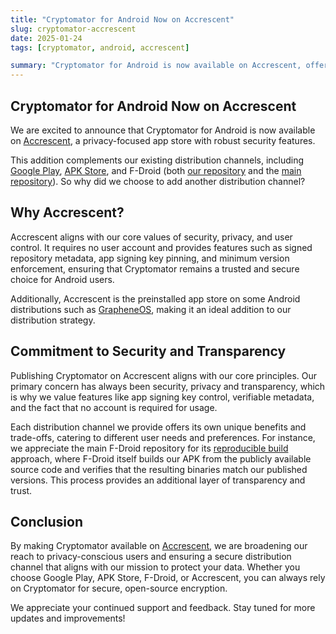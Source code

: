 ```yaml
---
title: "Cryptomator for Android Now on Accrescent"
slug: cryptomator-accrescent
date: 2025-01-24
tags: [cryptomator, android, accrescent]

summary: "Cryptomator for Android is now available on Accrescent, offering enhanced security and distribution benefits."
---
```

## Cryptomator for Android Now on Accrescent

We are excited to announce that Cryptomator for Android is now available on [Accrescent](https://accrescent.app/app/org.cryptomator), a privacy-focused app store with robust security features.

This addition complements our existing distribution channels, including [Google Play](https://docs.cryptomator.org/en/latest/android/setup/#google-play-store), [APK Store](https://docs.cryptomator.org/en/latest/android/setup/#apk-store), and F-Droid (both [our repository](https://docs.cryptomator.org/en/latest/android/setup/#cryptomator-f-droid-repository) and the [main repository](https://docs.cryptomator.org/en/latest/android/setup/#main-f-droid-repository)). So why did we choose to add another distribution channel?

## Why Accrescent?

Accrescent aligns with our core values of security, privacy, and user control. It requires no user account and provides features such as signed repository metadata, app signing key pinning, and minimum version enforcement, ensuring that Cryptomator remains a trusted and secure choice for Android users.

Additionally, Accrescent is the preinstalled app store on some Android distributions such as [GrapheneOS](https://en.wikipedia.org/wiki/GrapheneOS), making it an ideal addition to our distribution strategy.

## Commitment to Security and Transparency

Publishing Cryptomator on Accrescent aligns with our core principles. Our primary concern has always been security, privacy and transparency, which is why we value features like app signing key control, verifiable metadata, and the fact that no account is required for usage.

Each distribution channel we provide offers its own unique benefits and trade-offs, catering to different user needs and preferences. For instance, we appreciate the main F-Droid repository for its [reproducible build](https://en.wikipedia.org/wiki/Reproducible_builds) approach, where F-Droid itself builds our APK from the publicly available source code and verifies that the resulting binaries match our published versions. This process provides an additional layer of transparency and trust.

## Conclusion

By making Cryptomator available on [Accrescent](https://accrescent.app/app/org.cryptomator), we are broadening our reach to privacy-conscious users and ensuring a secure distribution channel that aligns with our mission to protect your data. Whether you choose Google Play, APK Store, F-Droid, or Accrescent, you can always rely on Cryptomator for secure, open-source encryption.

We appreciate your continued support and feedback. Stay tuned for more updates and improvements!

